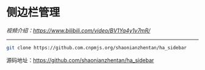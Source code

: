 # 侧边栏管理

*视频介绍：https://www.bilibili.com/video/BV1Ya4y1v7mR/*

---

```bash
git clone https://github.com.cnpmjs.org/shaonianzhentan/ha_sidebar
```

源码地址：https://github.com/shaonianzhentan/ha_sidebar